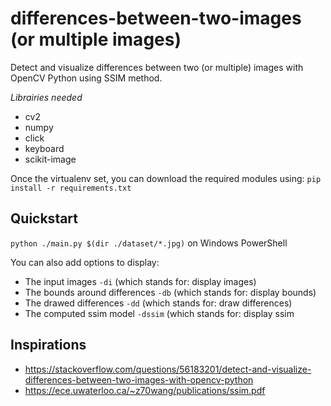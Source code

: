 # differences-between-two-images (or multiple images)
Detect and visualize differences between two (or multiple) images with OpenCV Python using SSIM method.

*Librairies needed*
- cv2
- numpy
- click
- keyboard
- scikit-image

Once the virtualenv set, you can download the required modules using:
`pip install -r requirements.txt`

## Quickstart
`python ./main.py $(dir ./dataset/*.jpg)` on Windows PowerShell

You can also add options to display:
- The input images `-di` (which stands for: display images)
- The bounds around differences `-db` (which stands for: display bounds)
- The drawed differences `-dd` (which stands for: draw differences)
- The computed ssim model `-dssim` (which stands for: display ssim

## Inspirations
- https://stackoverflow.com/questions/56183201/detect-and-visualize-differences-between-two-images-with-opencv-python
- https://ece.uwaterloo.ca/~z70wang/publications/ssim.pdf


